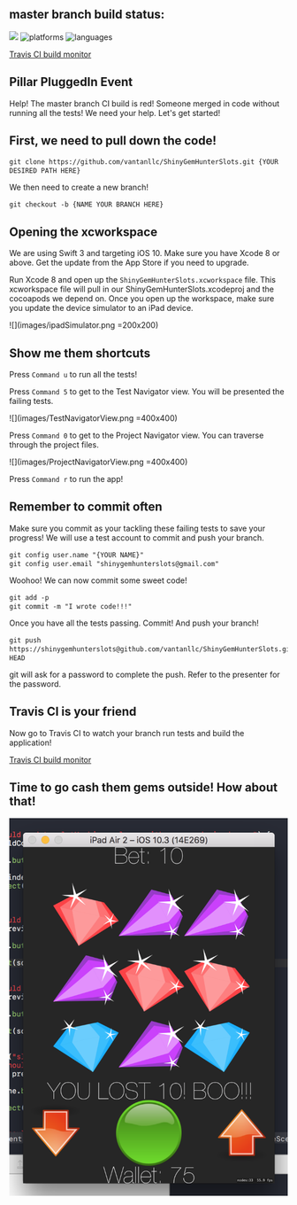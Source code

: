 
## master branch build status:
![](https://travis-ci.org/vantanllc/ShinyGemHunterSlots.svg?branch=master)
![platforms](https://img.shields.io/badge/platforms-iOS-blue.svg)
![languages](https://img.shields.io/badge/languages-Swift-blue.svg)

[Travis CI build monitor](https://travis-ci.org/vantanllc/ShinyGemHunterSlots)

## Pillar PluggedIn Event
Help! The master branch CI build is red! Someone merged in code without running all the tests! We need your help. Let's get started!

## First, we need to pull down the code!
```
git clone https://github.com/vantanllc/ShinyGemHunterSlots.git {YOUR DESIRED PATH HERE}
```

We then need to create a new branch!
```
git checkout -b {NAME YOUR BRANCH HERE}
```

## Opening the xcworkspace
We are using Swift 3 and targeting iOS 10. Make sure you have Xcode 8 or above. Get the update from the App Store if you need to upgrade.

Run Xcode 8 and open up the ```ShinyGemHunterSlots.xcworkspace``` file. This xcworkspace file will pull in our ShinyGemHunterSlots.xcodeproj and the cocoapods we depend on.
Once you open up the workspace, make sure you update the device simulator to an iPad device.

![](images/ipadSimulator.png =200x200)

## Show me them shortcuts
Press ```Command u``` to run all the tests!

Press ```Command 5``` to get to the Test Navigator view. You will be presented the failing tests.

![](images/TestNavigatorView.png =400x400)

Press ```Command 0``` to get to the Project Navigator view. You can traverse through the project files.

![](images/ProjectNavigatorView.png =400x400)

Press ```Command r``` to run the app! 

## Remember to commit often
Make sure you commit as your tackling these failing tests to save your progress!
We will use a test account to commit and push your branch.
```
git config user.name "{YOUR NAME}"
git config user.email "shinygemhunterslots@gmail.com"
```

Woohoo! We can now commit some sweet code!
```
git add -p
git commit -m "I wrote code!!!"
```

Once you have all the tests passing. Commit! And push your branch!
```
git push https://shinygemhunterslots@github.com/vantanllc/ShinyGemHunterSlots.git HEAD
```
git will ask for a password to complete the push. Refer to the presenter for the password.

## Travis CI is your friend
Now go to Travis CI to watch your branch run tests and build the application!

[Travis CI build monitor](https://travis-ci.org/vantanllc/ShinyGemHunterSlots)


## Time to go cash them gems outside! How about that!
![](images/ScreenShot.png)
